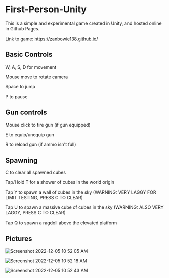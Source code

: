 # First-Person-Unity

This is a simple and experimental game created in Unity, and hosted online in Github Pages.

Link to game: https://zanbowie138.github.io/

## Basic Controls

W, A, S, D for movement

Mouse move to rotate camera

Space to jump

P to pause

## Gun controls

Mouse click to fire gun (if gun equipped)

E to equip/unequip gun

R to reload gun (if ammo isn't full)

## Spawning

C to clear all spawned cubes

Tap/Hold T for a shower of cubes in the world origin

Tap Y to spawn a wall of cubes in the sky (WARNING: VERY LAGGY FOR LIMIT TESTING, PRESS C TO CLEAR)

Tap U to spawn a massive cube of cubes in the sky (WARNING: ALSO VERY LAGGY, PRESS C TO CLEAR)

Tap Q to spawn a ragdoll above the elevated platform

## Pictures



![Screenshot 2022-12-05 10 52 05 AM](https://user-images.githubusercontent.com/72674604/205695496-0f09507e-81a9-45e2-bb29-644546e4f5ef.png)

![Screenshot 2022-12-05 10 52 18 AM](https://user-images.githubusercontent.com/72674604/205695512-de0c350e-cf9f-4cc1-992a-d1d3c7e0ac52.png)

![Screenshot 2022-12-05 10 52 43 AM](https://user-images.githubusercontent.com/72674604/205695540-8599ae7e-325b-4b09-abe1-44cf4c80d965.png)
